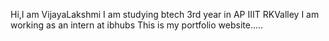Hi,I am VijayaLakshmi
I am studying btech 3rd year in AP IIIT RKValley
I am working as an intern at ibhubs
This is my portfolio website.....